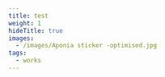 ```yaml
---
title: test
weight: 1
hideTitle: true
images:
  - /images/Aponia sticker -optimised.jpg
tags:
  - works
---
```

